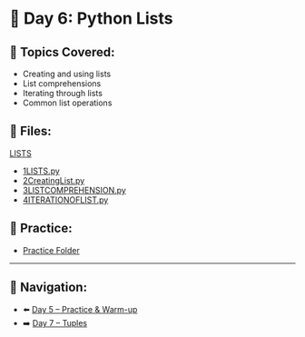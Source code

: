 # 📘 Day 6: Python Lists

## 🔹 Topics Covered:
- Creating and using lists
- List comprehensions
- Iterating through lists
- Common list operations

## 📄 Files:
[LISTS](./LISTS)
- [1LISTS.py](./LISTS/1LISTS.py)
- [2CreatingList.py](./LISTS/2CreatingList.py)
- [3LISTCOMPREHENSION.py](./LISTS/3LISTCOMPREHENSION.py)
- [4ITERATIONOFLIST.py](./LISTS/4ITERATIONOFLIST.py)

## 🧪 Practice:
- [Practice Folder](./PRACTICE/)

---

## 🔄 Navigation:
- ⬅️ [Day 5 – Practice & Warm-up](../../BASICS/DAY%205%20Practice%20DAY/README.md)
- ➡️ [Day 7 – Tuples](../DAY7/README.md)
